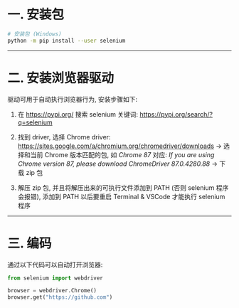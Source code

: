 # 一. 安装包

```bash
# 安装包 (Windows)
python -m pip install --user selenium
```

---

# 二. 安装浏览器驱动

驱动可用于自动执行浏览器行为, 安装步骤如下:

1. 在 https://pypi.org/ 搜索 selenium 关键词: https://pypi.org/search/?q=selenium

2. 找到 driver, 选择 Chrome driver: https://sites.google.com/a/chromium.org/chromedriver/downloads -> 选择和当前 Chrome 版本匹配的包, 如 _Chrome 87_ 对应: _If you are using Chrome version 87, please download ChromeDriver 87.0.4280.88_ -> 下载 zip 包

3. 解压 zip 包, 并且将解压出来的可执行文件添加到 PATH (否则 selenium 程序会报错), 添加到 PATH 以后要重启 Terminal & VSCode 才能执行 selenium 程序

---

# 三. 编码

通过以下代码可以自动打开浏览器:

```python
from selenium import webdriver

browser = webdriver.Chrome()
browser.get("https://github.com")
```
